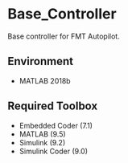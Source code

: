 # Base_Controller
Base controller for FMT Autopilot.

## Environment

- MATLAB 2018b

## Required Toolbox

- Embedded Coder (7.1)
- MATLAB (9.5)
- Simulink (9.2)
- Simulink Coder (9.0)